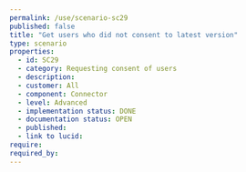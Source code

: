 ```yaml
---
permalink: /use/scenario-sc29
published: false
title: "Get users who did not consent to latest version"
type: scenario
properties:
  - id: SC29
  - category: Requesting consent of users
  - description: 
  - customer: All
  - component: Connector
  - level: Advanced
  - implementation status: DONE
  - documentation status: OPEN
  - published: 
  - link to lucid: 
require:
required_by:
---
```

